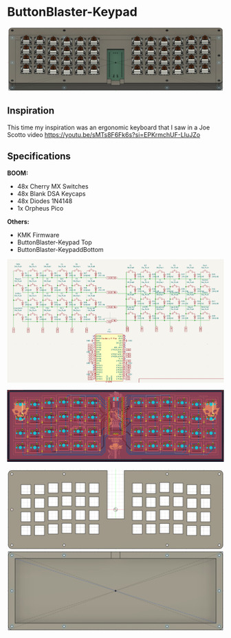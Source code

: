 # ButtonBlaster-Keypad
![Modelo](https://github.com/Cesarweon/ButtonBlaster-Keypad/blob/main/Imagenes/Armado.png)

## Inspiration
This time my inspiration was an ergonomic keyboard that I saw in a Joe Scotto video https://youtu.be/sMTs8F6Fk6s?si=EPKrmchUF-LIuJZo


## Specifications
**BOOM:**

- 48x Cherry MX Switches
- 48x Blank DSA Keycaps
- 48x Diodes 1N4148
- 1x Orpheus Pico

**Others:**

- KMK Firmware
- ButtonBlaster-Keypad Top
- ButtonBlaster-KeypaddBottom

![Schematic](https://github.com/Cesarweon/ButtonBlaster-Keypad/blob/main/Imagenes/Esquema.png)


![PCB](https://github.com/Cesarweon/ButtonBlaster-Keypad/blob/main/Imagenes/PCB.png)


![CaseT](https://github.com/Cesarweon/ButtonBlaster-Keypad/blob/main/Imagenes/Top.png)
![CaseB](https://github.com/Cesarweon/ButtonBlaster-Keypad/blob/main/Imagenes/Bottom.png)

